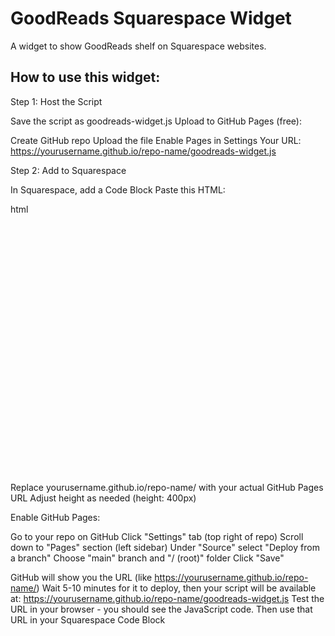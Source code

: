 # GoodReads Squarespace Widget
A widget to show GoodReads shelf on Squarespace websites.

## How to use this widget:
Step 1: Host the Script

Save the script as goodreads-widget.js
Upload to GitHub Pages (free):

Create GitHub repo
Upload the file
Enable Pages in Settings
Your URL: https://yourusername.github.io/repo-name/goodreads-widget.js



Step 2: Add to Squarespace

In Squarespace, add a Code Block
Paste this HTML:

html<div id="my-books" data-goodreads-widget data-user-id="172535297" style="width: 100%; height: 400px;"></div>
<script src="https://yourusername.github.io/repo-name/goodreads-widget.js"></script>

Replace yourusername.github.io/repo-name/ with your actual GitHub Pages URL
Adjust height as needed (height: 400px)

Enable GitHub Pages:

Go to your repo on GitHub
Click "Settings" tab (top right of repo)
Scroll down to "Pages" section (left sidebar)
Under "Source" select "Deploy from a branch"
Choose "main" branch and "/ (root)" folder
Click "Save"

GitHub will show you the URL (like https://yourusername.github.io/repo-name/)
Wait 5-10 minutes for it to deploy, then your script will be available at:
https://yourusername.github.io/repo-name/goodreads-widget.js
Test the URL in your browser - you should see the JavaScript code. Then use that URL in your Squarespace Code Block
